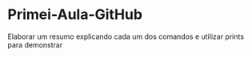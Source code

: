 # Primei-Aula-GitHub
Elaborar um resumo explicando cada um dos comandos e utilizar prints para demonstrar
